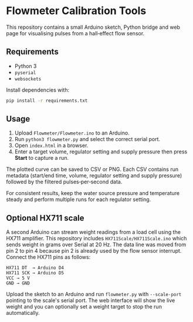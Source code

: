 # Flowmeter Calibration Tools

This repository contains a small Arduino sketch, Python bridge and web page
for visualising pulses from a hall‑effect flow sensor.

## Requirements

* Python 3
* `pyserial`
* `websockets`

Install dependencies with:

```bash
pip install -r requirements.txt
```

## Usage

1. Upload `Flowmeter/Flowmeter.ino` to an Arduino.
2. Run `python3 flowmeter.py` and select the correct serial port.
3. Open `index.html` in a browser.
4. Enter a target volume, regulator setting and supply pressure then press
   **Start** to capture a run.

The plotted curve can be saved to CSV or PNG. Each CSV contains run metadata
(start/end time, volume, regulator setting and supply pressure) followed by
the filtered pulses‑per‑second data.

For consistent results, keep the water source pressure and temperature steady
and perform multiple runs for each regulator setting.

## Optional HX711 scale

A second Arduino can stream weight readings from a load cell using the HX711 amplifier. This repository includes `HX711Scale/HX711Scale.ino` which sends weight in grams over Serial at 20 Hz. The data line was moved from pin 2 to pin 4 because pin 2 is already used by the flow sensor interrupt. Connect the HX711 pins as follows:

```
HX711 DT  → Arduino D4
HX711 SCK → Arduino D5
VCC → 5 V
GND → GND
```

Upload the sketch to an Arduino and run `flowmeter.py` with `--scale-port` pointing to the scale's serial port. The web interface will show the live weight and you can optionally set a weight target to stop the run automatically.

